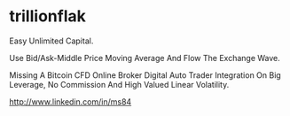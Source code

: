 # trillionflak
Easy Unlimited Capital.

Use Bid/Ask-Middle Price Moving Average And Flow The Exchange Wave.

Missing A Bitcoin CFD Online Broker Digital Auto Trader Integration On Big Leverage, No Commission And High Valued Linear Volatility.

http://www.linkedin.com/in/ms84
